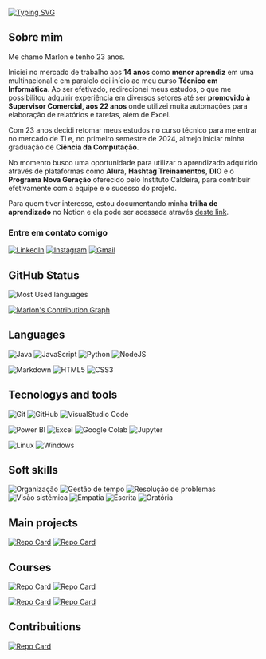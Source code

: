 
[![Typing SVG](https://readme-typing-svg.herokuapp.com/?color=9745F5&size=35&center=true&vCenter=true&width=1000&lines=Olá!+Meu+nome+é+Marlon;Bem+vindo(a)+ao+meu+GitHub!:%29)](https://git.io/typing-svg)

## Sobre mim

Me chamo Marlon e tenho 23 anos.

Iniciei no mercado de trabalho aos __14 anos__ como __menor aprendiz__ em uma multinacional e em paralelo dei início ao meu curso __Técnico em Informática__. Ao ser efetivado, redirecionei meus estudos, o que me possibilitou adquirir experiência em diversos setores até ser __promovido à Supervisor Comercial, aos 22 anos__ onde utilizei muita automações para elaboração de relatórios e tarefas, além de Excel.

Com 23 anos decidi retomar meus estudos no curso técnico para me entrar no mercado de TI e, no primeiro semestre de 2024, almejo iniciar minha graduação de __Ciência da Computação__.

No momento busco uma oportunidade para utilizar o aprendizado adquirido através de plataformas como __Alura__, __Hashtag Treinamentos__, __DIO__ e o __Programa Nova Geração__ oferecido pelo Instituto Caldeira, para contribuir efetivamente com a equipe e o sucesso do projeto.

Para quem tiver interesse, estou documentando minha __trilha de aprendizado__ no Notion e ela pode ser acessada através [deste link](https://marlonprado04.notion.site/Saber-sem-limites-ea72a7ee9b0046339f94432a0ba665f5?pvs=4).

### Entre em contato comigo

[![LinkedIn](https://img.shields.io/badge/LinkedIn-000?style=for-the-badge&logo=linkedin&logoColor=blue)](https://www.linkedin.com/in/marlonprado04/) [![Instagram](https://img.shields.io/badge/Instagram-000?style=for-the-badge&logo=instagram)](https://www.instagram.com/marlon_prado04/) [![Gmail](https://img.shields.io/badge/Gmail-000?style=for-the-badge&logo=gmail)](mailto:marlonprado04@gmail.com)

## GitHub Status

![Most Used languages](https://github-readme-stats-git-masterrstaa-rickstaa.vercel.app/api/top-langs/?username=marlonprado04&layout=compact&theme=midnight-purple)

[![Marlon's Contribution Graph](https://github-readme-activity-graph.vercel.app/graph?username=marlonprado04&bg_color=0d1117&color=6695b2&line=ffffff&point=9745F5&area=true&hide_border=true&title_color=9745F5&radius=7)](https://github.com/ashutosh00710/github-readme-activity-graph)

## Languages

![Java](https://img.shields.io/badge/Java-000?style=for-the-badge&logo=java) ![JavaScript](https://img.shields.io/badge/JavaScript-000?style=for-the-badge&logo=javascript) ![Python](https://img.shields.io/badge/Python-000?style=for-the-badge&logo=python) ![NodeJS](https://img.shields.io/badge/NodeJS-000?style=for-the-badge&logo=node.js)

![Markdown](https://img.shields.io/badge/Markdown-000?style=for-the-badge&logo=markdown) ![HTML5](https://img.shields.io/badge/HTML5-000?style=for-the-badge&logo=html5) ![CSS3](https://img.shields.io/badge/CSS3-000?style=for-the-badge&logo=css3&logoColor=264CE4)

## Tecnologys and tools

![Git](https://img.shields.io/badge/Git-000?style=for-the-badge&logo=git) ![GitHub](https://img.shields.io/badge/Github-000?style=for-the-badge&logo=github) ![VisualStudio Code](https://img.shields.io/badge/VSCode-000?style=for-the-badge&logo=visualstudiocode&logoColor=007ACC)

![Power BI](https://img.shields.io/badge/Power_Bi-000?style=for-the-badge&logo=powerbi) ![Excel](https://img.shields.io/badge/Excel-000?style=for-the-badge&logo=microsoftexcel) ![Google Colab](https://img.shields.io/badge/Google_Colab-000?style=for-the-badge&logo=googlecolab&logoColor=F9AB00) ![Jupyter](https://img.shields.io/badge/Jupyter_Notebook-000?style=for-the-badge&logo=jupyter&logoColor=F37626)

![Linux](https://img.shields.io/badge/Linux-000?style=for-the-badge&logo=linux&logoColor=FCC624) ![Windows](https://img.shields.io/badge/Windows-000?style=for-the-badge&logo=windows&logoColor=0078D4)

## Soft skills

![Organização](https://img.shields.io/badge/Organização-000?style=for-the-badge) ![Gestão de tempo](https://img.shields.io/badge/Gestão_de_tempo-000?style=for-the-badge) ![Resolução de problemas](https://img.shields.io/badge/Resolução_de_Problemas-000?style=for-the-badge) ![Visão sistêmica](https://img.shields.io/badge/Visão_sistêmica-000?style=for-the-badge)
![Empatia](https://img.shields.io/badge/Empatia-000?style=for-the-badge) ![Escrita](https://img.shields.io/badge/Escrita-000?style=for-the-badge) ![Oratória](https://img.shields.io/badge/Oratória-000?style=for-the-badge)

## Main projects

[![Repo Card](https://github-readme-stats.vercel.app/api/pin/?username=marlonprado04&repo=qi_web_iii_projeto_final&theme=midnight-purple)](https://github.com/marlonprado04/qi_web_iii_projeto_final) [![Repo Card](https://github-readme-stats.vercel.app/api/pin/?username=marlonprado04&repo=web_scrapping_tbate&theme=midnight-purple)](https://github.com/marlonprado04/web_scrapping_tbate)

## Courses

[![Repo Card](https://github-readme-stats.vercel.app/api/pin/?username=marlonprado04&repo=QI_FACULDADE_E_ESCOLA_TECNICA&theme=midnight-purple)](https://github.com/marlonprado04/QI_FACULDADE_E_ESCOLA_TECNICA) [![Repo Card](https://github-readme-stats.vercel.app/api/pin/?username=marlonprado04&repo=HASHTAG_TREINAMENTOS&theme=midnight-purple)](https://github.com/marlonprado04/HASHTAG_TREINAMENTOS)

[![Repo Card](https://github-readme-stats.vercel.app/api/pin/?username=marlonprado04&repo=BOOTCAMP_fullstack_java_e_angular&theme=midnight-purple)](https://github.com/marlonprado04/BOOTCAMP_fullstack_java_e_angular) [![Repo Card](https://github-readme-stats.vercel.app/api/pin/?username=marlonprado04&repo=PROGRAMA_NOVA_GERACAO&theme=midnight-purple)](https://github.com/marlonprado04/PROGRAMA_NOVA_GERACAO)

## Contribuitions

[![Repo Card](https://github-readme-stats.vercel.app/api/pin/?username=marlonprado04&repo=DIO_lab_01_contribuindo_com_open_source&theme=midnight-purple)](https://github.com/marlonprado04/DIO_lab_01_contribuindo_com_open_source)
